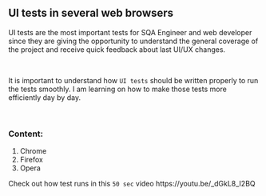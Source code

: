 <html>
  
  <body>

  <h2>UI tests in several web browsers</h2>
  
  <div>
  <p>UI tests are the most important tests for SQA Engineer and web developer since they are giving the opportunity to understand the general coverage of the project and receive quick feedback about last UI/UX changes.</p>
    <br>
  <p>It is important to understand how <code>UI tests</code> should be written properly to run the tests smoothly. I am learning on how to make those tests more efficiently day by day.</p>
  
  <br>
  
  <h3>Content:</h3>
  
  <ol>
    <li>Chrome</li>
    <li>Firefox</li>
    <li>Opera</li>
  </ol>
  
  <p>Check out how test runs in this <code>50 sec</code> video https://youtu.be/_dGkL8_I2BQ</p>
  </div>
  
  </body>
 </html>

